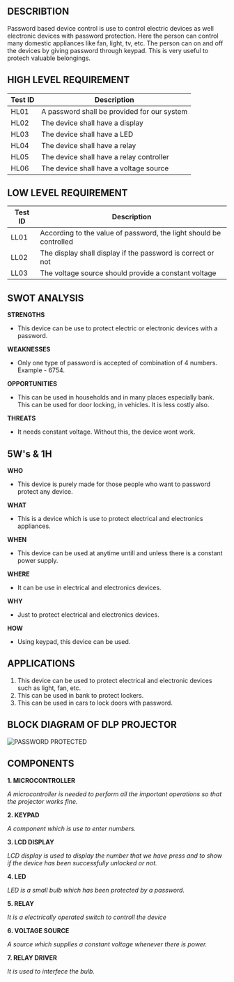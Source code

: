 **DESCRIBTION**
-
Password based device control is use to control electric devices as well electronic devices with password protection. Here the person can control many domestic appliances like fan, light, tv, etc. The person can on and off the devices by giving password through keypad. This is very useful to protech valuable belongings.

**HIGH LEVEL REQUIREMENT**
-
|Test ID  |    Description  |  
-------------|-----------------------------------
|HL01     |    A password shall be provided for our system | 
|HL02     |    The device shall have a display       |
|HL03     |    The device shall have a LED   |
|HL04     |    The device shall have a relay  |
|HL05     |    The device shall have a relay controller |
|HL06     |    The device shall have a voltage source |

**LOW LEVEL REQUIREMENT**
-
|Test ID   |  Description | 
------------------|-------------------
|LL01     | According to the value of password, the light should be controlled |
|LL02     | The display shall display if the password is correct or not|
|LL03     | The voltage source should provide a constant voltage |

**SWOT ANALYSIS**
-
__STRENGTHS__

- This device can be use to protect electric or electronic devices with a password.

**WEAKNESSES**

- Only one type of password is accepted of combination of 4 numbers. Example - 6754.  

**OPPORTUNITIES**

- This can be used in households and in many places especially bank. This can be used for door locking, in vehicles. It is less costly also. 

**THREATS**

- It needs constant voltage. Without this, the device wont work.


**5W's & 1H**
-

**WHO**

 - This device is purely made for those people who want to password protect any device.
 
 **WHAT**
 
 - This is a device which is use to protect electrical and electronics appliances.
 
 **WHEN**
 
 - This device can be used at anytime untill and unless there is a constant power supply.
 
 **WHERE**
 
 - It can be use in electrical and electronics devices.

**WHY**

- Just to protect electrical and electronics devices.

**HOW**

- Using keypad, this device can be used.

**APPLICATIONS**
-

1.	 This device can be used to protect electrical and electronic devices such as light, fan, etc.
2.	 This can be used in  bank to protect lockers.
3.	 This can be used in cars to lock doors with password.

**BLOCK DIAGRAM OF DLP PROJECTOR**
-

![PASSWORD PROTECTED](https://user-images.githubusercontent.com/98827063/155761202-bf55b4eb-4ee6-410e-8744-81568326279f.jpg)


**COMPONENTS**
-

**1.	MICROCONTROLLER**

_A microcontroller is needed to perform all the important operations so that the projector works fine._


**2.	KEYPAD**

_A component which is use to enter numbers._


**3.	LCD DISPLAY**

_LCD display is used to display the number that we have press and to show if the device has been successfully unlocked or not._


**4.	LED**

_LED is a small bulb which has been protected by a password._


**5.	RELAY**

_It is a electrically operated  switch to controll the device_


**6.	VOLTAGE SOURCE**

_A source which supplies a constant voltage whenever there is power._


**7.	RELAY DRIVER**

_It is used to interfece the bulb._
